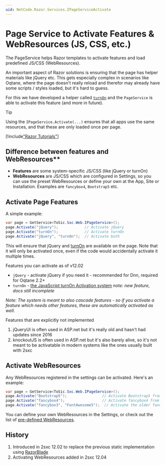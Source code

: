 ```yaml
---
uid: NetCode.Razor.Services.IPageServiceActivate
---
```


# Page Service to Activate Features & WebResources (JS, CSS, etc.)

The PageService helps Razor templates to activate features and load predefined JS/CSS (WebResources). 

An important aspect of Razor solutions is ensuring that the page has helper materials like jQuery etc. 
This gets especially complex in scenarios like Oqtane, where the page doesn't really reload and therefor may already have some scripts / styles loaded, but it's hard to guess. 

For this we have developed a helper called [`turnOn`](xref:JsCode.TurnOn.Index) and the `PageService` is able to activate this feature (and more in future). 

> [!TIP]
> Using the `IPageService.Activate(...)` ensures that all apps use the same resources, and that these are only loaded once per page. 

[!include["Razor Tutorials"](~/shared/tutorials/razor.md)]

## Difference between features and WebResources**

* **Features** are some system-specific JS/CSS (like jQuery or turnOn)
* **WebResources** are JS/CSS which are configured in Settings, so you can use the preset WebResources or define your own at the App, Site or Installation. Examples are `fancybox4`, `Bootstrap5` etc.

## Activate Page Features

A simple example:

```c#
var page = GetService<ToSic.Sxc.Web.IPageService>();
page.Activate("jQuery");            // Activate jQuery
page.Activate("turnOn");            // Activate turnOn
page.Activate("jQuery", "turnOn");  // Activate both
```

This will ensure that jQuery and [turnOn](xref:JsCode.TurnOn.Index) are available on the page. 
Note that it will only be activated once, even if the code would accidentally activate it multiple times. 

Features you can activate as of v12.02

* `jQuery`  - activate jQuery if you need it - recommended for Dnn, required for Oqtane 2.2+
* `turnOn` - [the JavaScript turnOn Activation system](xref:JsCode.TurnOn.Index)
  _note: new feature, docs still incomplete_

_Note: The system is meant to also cascade features - so if you activate a feature which needs other features, these are automatically activated as well._

Features that are explicitly not implemented

1. jQueryUI is often used in ASP.net but it's really old and hasn't had updates since 2016
1. knockoutJS is often used in ASP.net but it's also barely alive, so it's not meant to be activatable in modern systems like the ones usually built with 2sxc

## Activate WebResources

Any WebResources registered in the settings can be activated. Here's an example: 

```c#
var page = GetService<ToSic.Sxc.Web.IPageService>();
page.Activate("Bootstrap5");                // Activate Bootstrap5 from a CDN
page.Activate("fancybox4");                 // Activate fancybox4 from a CDN
page.Activate("fancybox3", "FontAwesome5");  // Activate the older fancybox + FontAwesome5
```

You can define your own WebResources in the Settings, or check out the list of [pre-defined WebResources](xref:Basics.Configuration.Settings.WebResources).


## History

1. Introduced in 2sxc 12.02 to replace the previous static implementation using [RazorBlade](xref:NetCode.RazorBlade.Index)
1. Activating WebResources added in 2sxc 12.04